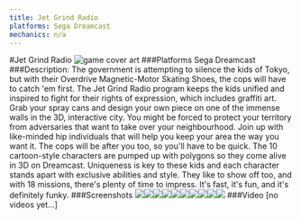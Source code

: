 ```yaml
---
title: Jet Grind Radio
platforms: Sega Dreamcast
mechanics: n/a
---
```

#Jet Grind Radio
![game cover art](//images.igdb.com/igdb/image/upload/t_cover_big/k9o1syyx1u6qeo9ofjyd.jpg "Logo Title Text 1")
###Platforms
Sega Dreamcast
###Description:
The government is attempting to silence the kids of Tokyo, but with their Overdrive Magnetic-Motor Skating Shoes, the cops will have to catch 'em first. The Jet Grind Radio program keeps the kids unified and inspired to fight for their rights of expression, which includes graffiti art. Grab your spray cans and design your own piece on one of the immense walls in the 3D, interactive city. You might be forced to protect your territory from adversaries that want to take over your neighbourhood. Join up with like-minded hip individuals that will help you keep your area the way you want it. The cops will be after you too, so you'll have to be quick. The 10 cartoon-style characters are pumped up with polygons so they come alive in 3D on Dreamcast. Uniqueness is key to these kids and each character stands apart with exclusive abilities and style. They like to show off too, and with 18 missions, there's plenty of time to impress. It's fast, it's fun, and it's definitely funky.
###Screenshots
<a target="_blank" href="//images.igdb.com/igdb/image/upload/t_cover_big/tyfieiqko8ouzkjs39dw.jpg"><img src="//images.igdb.com/igdb/image/upload/t_thumb/tyfieiqko8ouzkjs39dw.jpg"/></a><a target="_blank" href="//images.igdb.com/igdb/image/upload/t_cover_big/n1cy48rhcy2shvtrjzsm.jpg"><img src="//images.igdb.com/igdb/image/upload/t_thumb/n1cy48rhcy2shvtrjzsm.jpg"/></a><a target="_blank" href="//images.igdb.com/igdb/image/upload/t_cover_big/o9zahxjmyjyj3225ofqy.jpg"><img src="//images.igdb.com/igdb/image/upload/t_thumb/o9zahxjmyjyj3225ofqy.jpg"/></a><a target="_blank" href="//images.igdb.com/igdb/image/upload/t_cover_big/hflg42mudktj0chof9ej.jpg"><img src="//images.igdb.com/igdb/image/upload/t_thumb/hflg42mudktj0chof9ej.jpg"/></a><a target="_blank" href="//images.igdb.com/igdb/image/upload/t_cover_big/cbdvspbjdlv1ogcwth6m.jpg"><img src="//images.igdb.com/igdb/image/upload/t_thumb/cbdvspbjdlv1ogcwth6m.jpg"/></a><a target="_blank" href="//images.igdb.com/igdb/image/upload/t_cover_big/f6uqpckxepyhxnyjhjgz.jpg"><img src="//images.igdb.com/igdb/image/upload/t_thumb/f6uqpckxepyhxnyjhjgz.jpg"/></a><a target="_blank" href="//images.igdb.com/igdb/image/upload/t_cover_big/st17tcwvv8jodrbw2dkn.jpg"><img src="//images.igdb.com/igdb/image/upload/t_thumb/st17tcwvv8jodrbw2dkn.jpg"/></a><a target="_blank" href="//images.igdb.com/igdb/image/upload/t_cover_big/forbnupcwobkbnavhh3j.jpg"><img src="//images.igdb.com/igdb/image/upload/t_thumb/forbnupcwobkbnavhh3j.jpg"/></a><a target="_blank" href="//images.igdb.com/igdb/image/upload/t_cover_big/oghtvbhbfsyqdbbkudl5.jpg"><img src="//images.igdb.com/igdb/image/upload/t_thumb/oghtvbhbfsyqdbbkudl5.jpg"/></a><a target="_blank" href="//images.igdb.com/igdb/image/upload/t_cover_big/smcila7f8mbaqoatdgpx.jpg"><img src="//images.igdb.com/igdb/image/upload/t_thumb/smcila7f8mbaqoatdgpx.jpg"/></a>
###Video
[no videos yet...]
